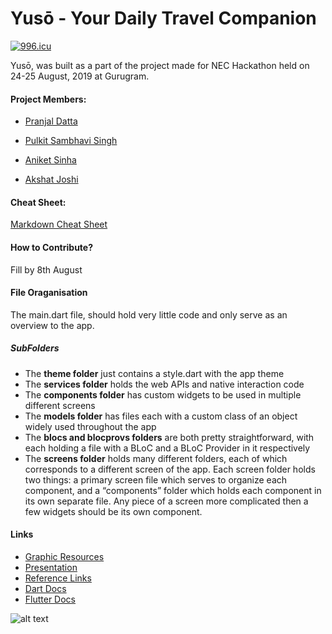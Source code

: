 # Yusō - Your Daily Travel Companion

[![996.icu](https://img.shields.io/badge/link-996.icu-red.svg)](https://996.icu)


Yusō, was built as a part of the project made for NEC Hackathon held on 24-25 August, 2019 at Gurugram.



#### Project Members: 

   * [Pranjal Datta](https://github.com/pranjaldatta)

   * [Pulkit Sambhavi Singh](https://github.com/Purukitto)

   * [Aniket Sinha](https://github.com/aniketkishore100)

   * [Akshat Joshi](https://github.com/AkshatJoshi2000)



#### Cheat Sheet:  
    
    
   [Markdown Cheat Sheet](https://github.com/adam-p/markdown-here/wiki/Markdown-Here-Cheatsheet#code)

#### How to Contribute?
     
     
     
   Fill by 8th August



#### File Oraganisation
   The main.dart file, should hold very little code and only serve as an overview to the app.
   ##### SubFolders
   * The **theme folder** just contains a style.dart with the app theme
   * The **services folder** holds the web APIs and native interaction code
   * The **components folder** has custom widgets to be used in multiple different screens
   * The **models folder** has files each with a custom class of an object widely used throughout the app
   * The **blocs and blocprovs folders** are both pretty straightforward, with each holding a file with a BLoC and a BLoC Provider in it respectively
   * The **screens folder** holds many different folders, each of which corresponds to a different screen of the app. Each screen folder holds two things: a primary screen file which serves to organize each component, and a “components” folder which holds each component in its own separate file. Any piece of a screen more complicated then a few widgets should be its own component.
     
  
#### Links

* [Graphic Resources](https://drive.google.com/drive/folders/1cJyXY8Wvlw7dEBQykcS5a6TtYTesiKyw?usp=sharing)
* [Presentation](https://docs.google.com/presentation/d/1hGLFUXPIqi_eur9nyXJhKyZY4ZxA-Uyk2JQuTGpkjhA/edit?usp=sharing)
* [Reference Links](https://docs.google.com/document/d/1ugVcn31lTHhLqBh1FfODrzgixuKSxQV_T2znUJAH17g/edit?usp=sharing)
* [Dart Docs](https://dart.dev/guides)
* [Flutter Docs](https://flutter.dev/docs)






![alt text](https://github.com/Purukitto/Yuso_NECHackathon/blob/master/git_assests/return%200.png "Team Return 0;")






